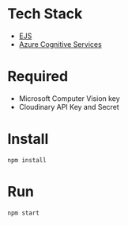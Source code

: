 # Tech Stack
 - [EJS](https://ejs.co/)
 - [Azure Cognitive Services](https://azure.microsoft.com/en-us/services/cognitive-services/)

 # Required
 - Microsoft Computer Vision key
 - Cloudinary API Key and Secret

# Install

`npm install`

# Run

`npm start`
